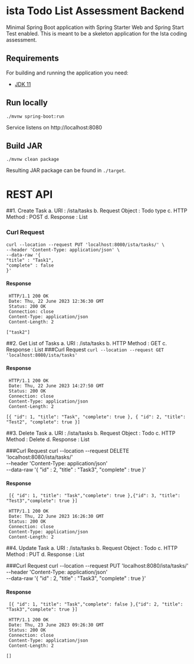# ista Todo List Assessment Backend

Minimal Spring Boot application with Spring Starter Web and Spring Start Test enabled. This is meant to be a skeleton application for the Ista coding assessment.

## Requirements
For building and running the application you need:

* [JDK 11](https://openjdk.java.net/projects/jdk/11/)

## Run locally

`./mvnw spring-boot:run`

Service listens on http://localhost:8080

## Build JAR

`./mvnw clean package`

Resulting JAR package can be found in `./target`.

# REST API

##1. Create Task 
    a. URI : /ista/tasks 
    b. Request Object : Todo type
    c. HTTP Method : POST
    d. Response : List<Todo>
### Curl Request
    curl --location --request PUT 'localhost:8080/ista/tasks/' \
    --header 'Content-Type: application/json' \
    --data-raw '{
    "title" : "Task1",
    "complete" : false
    }'
#### Response
     HTTP/1.1 200 OK
     Date: Thu, 22 June 2023 12:36:30 GMT
     Status: 200 OK
     Connection: close
     Content-Type: application/json
     Content-Length: 2

    ["task2"]

##2. Get List of Tasks
    a. URI : /ista/tasks
    b. HTTP Method : GET
    c. Response : List<Todo>
###Curl Request 
   `curl --location --request GET 'localhost:8080/ista/tasks'`

#### Response
     HTTP/1.1 200 OK
     Date: Thu, 22 June 2023 14:27:50 GMT
     Status: 200 OK
     Connection: close
     Content-Type: application/json
     Content-Length: 2

    [{ "id": 1, "title": "Task", "complete": true }, { "id": 2, "title": "Test2", "complete": true }]

##3. Delete Task
    a. URI : /ista/tasks
    b. Request Object : Todo
    c. HTTP Method : Delete
    d. Response : List<Todo>

###Curl Request 
        curl --location --request DELETE 'localhost:8080/ista/tasks/' \
        --header 'Content-Type: application/json' \
        --data-raw '{
        "id" : 2,
        "title" : "Task3",
        "complete" : true
        }'
#### Response
     [{ "id": 1, "title": "Task","complete": true },{"id": 3, "title": "Test3","complete": true }]

     HTTP/1.1 200 OK
     Date: Thu, 22 June 2023 16:26:30 GMT
     Status: 200 OK
     Connection: close
     Content-Type: application/json
     Content-Length: 2

##4. Update Task
    a. URI : /ista/tasks
    b. Request Object : Todo
    c. HTTP Method : PUT
    d. Response : List<Todo>

###Curl Request
        curl --location --request PUT 'localhost:8080/ista/tasks/' \
        --header 'Content-Type: application/json' \
        --data-raw '{
        "id" : 2,
        "title" : "Task3",
        "complete" : true
        }'
#### Response
     [{ "id": 1, "title": "Task","complete": false },{"id": 2, "title": "Task3","complete": true }]

     HTTP/1.1 200 OK
     Date: Thu, 23 June 2023 09:26:30 GMT
     Status: 200 OK
     Connection: close
     Content-Type: application/json
     Content-Length: 2

    []